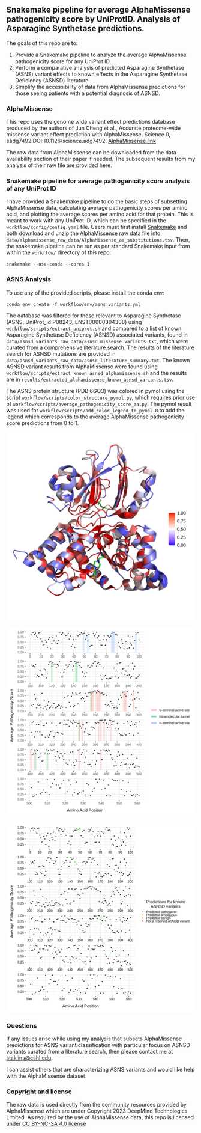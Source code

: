 ## Snakemake pipeline for average AlphaMissense pathogenicity score by UniProtID. Analysis of Asparagine Synthetase predictions.

The goals of this repo are to:
1. Provide a Snakemake pipeline to analyze the average AlphaMissense pathogenicity score for any UniProt ID.
2. Perform a comparative analysis of predicted Asparagine Synthetase (ASNS) variant effects to known effects in the Asparagine Synthetase Deficiency (ASNSD) literature.
3. Simplify the accessibility of data from AlphaMissense predictions for those seeing patients with a potential diagnosis of ASNSD.

### AlphaMissense

This repo uses the genome wide variant effect predictions database produced by the authors of Jun Cheng et al., Accurate proteome-wide missense variant effect prediction with AlphaMissense. Science 0, eadg7492 DOI:10.1126/science.adg7492. [AlphaMissense link](https://www.science.org/doi/10.1126/science.adg7492)

The raw data from AlphaMissense can be downloaded from the data availability section of their paper if needed. The subsequent results from my analysis of their raw file are provided here.

### Snakemake pipeline for average pathogenicity score analysis of any UniProt ID

I have provided a Snakemake pipeline to do the basic steps of subsetting AlphaMissense data, calculating average pathogenicity scores per amino acid, and plotting the average scores per amino acid for that protein. This is meant to work with any UniProt ID, which can be specified in the `workflow/config/config.yaml` file. Users must first install [Snakemake](https://snakemake.readthedocs.io/en/stable/getting_started/installation.html) and both download and unzip the [AlphaMissense raw data file](https://console.cloud.google.com/storage/browser/dm_alphamissense;tab=objects?prefix=&forceOnObjectsSortingFiltering=false) into `data/alphamissense_raw_data/AlphaMissense_aa_substitutions.tsv`. Then, the snakemake pipeline can be run as per standard Snakemake input from within the `workflow/` directory of this repo:
```
snakemake --use-conda --cores 1
```

### ASNS Analysis

To use any of the provided scripts, please install the conda env:
```
conda env create -f workflow/env/asns_variants.yml
```

The database was filtered for those relevant to Asparagine Synthetase (ASNS, UniProt_id P08243, ENST00000394308) using `workflow/scripts/extract_uniprot.sh` and compared to a list of known Asparagine Synthetase Deficiency (ASNSD) associated variants, found in `data/asnsd_variants_raw_data/asnsd_missense_variants.txt`, which were curated from a comprehensive literature search. The results of the literature search for ASNSD mutations are provided in `data/asnsd_variants_raw_data/asnsd_literature_summary.txt`. The known ASNSD variant results from AlphaMissense were found using `workflow/scripts/extract_known_asnsd_alphamissense.sh` and the results are in `results/extracted_alphamissense_known_asnsd_variants.tsv`.

The ASNS protein structure (PDB 6GQ3) was colored in pymol using the script `workflow/scripts/color_structure_pymol.py`, which requires prior use of `workflow/scripts/average_pathogenicity_score_aa.py`. The pymol result was used for `workflow/scripts/add_color_legend_to_pymol.R` to add the legend which corresponds to the average AlphaMissense pathogenicity score predictions from 0 to 1.

![Alt text](/results/color_asns_structure/pathogenic_colored_asns_legend.png?raw=true "ASNS protein structure with amino acids colored by the average AlphaMissense pathogenicity score")

![Alt text](/results/plot_aminoacid_pathogenicity_score_highlight_structure.png?raw=true "Average AlphaMissense pathogenicity score by amino acid position and colored for known critical residues")

![Alt text](/results/plot_aminoacid_pathogenicity_score_with_asnsd.png?raw=true "Average AlphaMissense pathogenicity score by amino acid position and colored for the prediction at those amino acids with a reported ASNSD variant in the literature")

### Questions

If any issues arise while using my analysis that subsets AlphaMissense predictions for ASNS variant classification with particular focus on ASNSD variants curated from a literature search, then please contact me at staklins@cshl.edu. 

I can assist others that are characterizing ASNS variants and would like help with the AlphaMissense dataset.

### Copyright and license

The raw data is used directly from the community resources provided by AlphaMissense which are under Copyright 2023 DeepMind Technologies Limited.
As required by the use of AlphaMissense data, this repo is licensed under [CC BY-NC-SA 4.0 license](https://creativecommons.org/licenses/by-nc-sa/4.0/)

